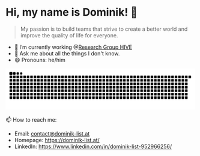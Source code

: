 # Hi, my name is Dominik! 👋

> My passion is to build teams that strive to create a better world and improve the quality of life for everyone.

- 🔭 I’m currently working @[Research Group HIVE](https://hive.fh-hagenberg.at/)
- 💬 Ask me about all the things I don't know.
- 😄 Pronouns: he/him

<picture>
  <source media="(prefers-color-scheme: dark)" srcset="[https://raw.githubusercontent.com/listdo/listdo/output/github-snake-dark.svg">
  <source media="(prefers-color-scheme: light)" srcset="https://raw.githubusercontent.com/listdo/listdo/output/github-snake.svg">
  <img alt="Github contribution grid" src="https://raw.githubusercontent.com/listdo/listdo/output/github-snake.svg">
</picture>

📫 How to reach me: </br>
- Email: contact@dominik-list.at </br>
- Homepage: https://dominik-list.at/ </br>
- LinkedIn: https://www.linkedin.com/in/dominik-list-952966256/ </br>
